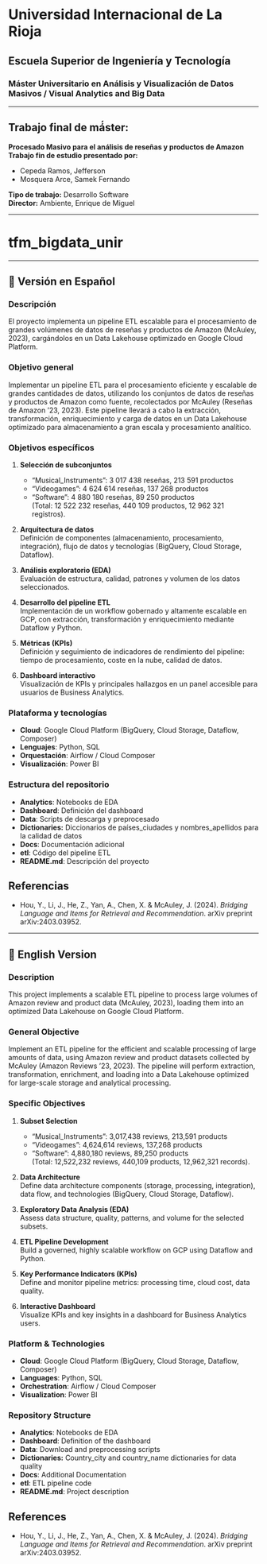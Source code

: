 # Universidad Internacional de La Rioja  
## Escuela Superior de Ingeniería y Tecnología  
### Máster Universitario en Análisis y Visualización de Datos Masivos / Visual Analytics and Big Data  

---

## Trabajo final de má́ster:  
**Procesado Masivo para el análisis de reseñas y productos de Amazon**  
**Trabajo fin de estudio presentado por:**  
- Cepeda Ramos, Jefferson  
- Mosquera Arce, Samek Fernando  

**Tipo de trabajo:** Desarrollo Software  
**Director:** Ambiente, Enrique de Miguel  

---

# tfm_bigdata_unir

---

## 📘 Versión en Español

### Descripción  
El proyecto implementa un pipeline ETL escalable para el procesamiento de grandes volúmenes de datos de reseñas y productos de Amazon (McAuley, 2023), cargándolos en un Data Lakehouse optimizado en Google Cloud Platform.

### Objetivo general  
Implementar un pipeline ETL para el procesamiento eficiente y escalable de grandes cantidades de datos, utilizando los conjuntos de datos de reseñas y productos de Amazon como fuente, recolectados por McAuley (Reseñas de Amazon ’23, 2023). Este pipeline llevará a cabo la extracción, transformación, enriquecimiento y carga de datos en un Data Lakehouse optimizado para almacenamiento a gran escala y procesamiento analítico.

### Objetivos específicos  
1. **Selección de subconjuntos**  
   - “Musical_Instruments”: 3 017 438 reseñas, 213 591 productos  
   - “Videogames”: 4 624 614 reseñas, 137 268 productos  
   - “Software”: 4 880 180 reseñas, 89 250 productos  
   (Total: 12 522 232 reseñas, 440 109 productos, 12 962 321 registros).

2. **Arquitectura de datos**  
   Definición de componentes (almacenamiento, procesamiento, integración), flujo de datos y tecnologías (BigQuery, Cloud Storage, Dataflow).

3. **Análisis exploratorio (EDA)**  
   Evaluación de estructura, calidad, patrones y volumen de los datos seleccionados.

4. **Desarrollo del pipeline ETL**  
   Implementación de un workflow gobernado y altamente escalable en GCP, con extracción, transformación y enriquecimiento mediante Dataflow y Python.

5. **Métricas (KPIs)**  
   Definición y seguimiento de indicadores de rendimiento del pipeline: tiempo de procesamiento, coste en la nube, calidad de datos.

6. **Dashboard interactivo**  
   Visualización de KPIs y principales hallazgos en un panel accesible para usuarios de Business Analytics.

### Plataforma y tecnologías  
- **Cloud**: Google Cloud Platform (BigQuery, Cloud Storage, Dataflow, Composer)  
- **Lenguajes**: Python, SQL  
- **Orquestación**: Airflow / Cloud Composer  
- **Visualización**: Power BI

### Estructura del repositorio  
- **Analytics**: Notebooks de EDA
- **Dashboard**: Definición del dashboard
- **Data**: Scripts de descarga y preprocesado
- **Dictionaries:** Diccionarios de países_ciudades y nombres_apellidos para la calidad de datos
- **Docs**: Documentación adicional
- **etl**: Código del pipeline ETL
- **README.md**: Descripción del proyecto

## Referencias
- Hou, Y., Li, J., He, Z., Yan, A., Chen, X. & McAuley, J. (2024). _Bridging Language and Items for Retrieval and Recommendation_. arXiv preprint arXiv:2403.03952.

---

## 📙 English Version

### Description  
This project implements a scalable ETL pipeline to process large volumes of Amazon review and product data (McAuley, 2023), loading them into an optimized Data Lakehouse on Google Cloud Platform.

### General Objective  
Implement an ETL pipeline for the efficient and scalable processing of large amounts of data, using Amazon review and product datasets collected by McAuley (Amazon Reviews ’23, 2023). The pipeline will perform extraction, transformation, enrichment, and loading into a Data Lakehouse optimized for large-scale storage and analytical processing.

### Specific Objectives  
1. **Subset Selection**  
   - “Musical_Instruments”: 3,017,438 reviews, 213,591 products  
   - “Videogames”: 4,624,614 reviews, 137,268 products  
   - “Software”: 4,880,180 reviews, 89,250 products  
   (Total: 12,522,232 reviews, 440,109 products, 12,962,321 records).

2. **Data Architecture**  
   Define data architecture components (storage, processing, integration), data flow, and technologies (BigQuery, Cloud Storage, Dataflow).

3. **Exploratory Data Analysis (EDA)**  
   Assess data structure, quality, patterns, and volume for the selected subsets.

4. **ETL Pipeline Development**  
   Build a governed, highly scalable workflow on GCP using Dataflow and Python.

5. **Key Performance Indicators (KPIs)**  
   Define and monitor pipeline metrics: processing time, cloud cost, data quality.

6. **Interactive Dashboard**  
   Visualize KPIs and key insights in a dashboard for Business Analytics users.

### Platform & Technologies  
- **Cloud**: Google Cloud Platform (BigQuery, Cloud Storage, Dataflow, Composer)  
- **Languages**: Python, SQL  
- **Orchestration**: Airflow / Cloud Composer  
- **Visualization**: Power BI

### Repository Structure
- **Analytics**: Notebooks de EDA
- **Dashboard**: Definition of the dashboard
- **Data**: Download and preprocessing scripts
- **Dictionaries:** Country_city and country_name dictionaries for data quality
- **Docs**: Additional Documentation
- **etl**: ETL pipeline code
- **README.md**: Project description

## References
- Hou, Y., Li, J., He, Z., Yan, A., Chen, X. & McAuley, J. (2024). _Bridging Language and Items for Retrieval and Recommendation_. arXiv preprint arXiv:2403.03952.

